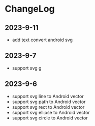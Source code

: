 # ChangeLog

## 2023-9-11

- add text convert android svg

## 2023-9-7

- support svg g

## 2023-9-6

- support svg line to Android vector
- support svg path to Android vector
- support svg rect to Android vector
- support svg ellipse to Android vector
- support svg circle to Android vector
